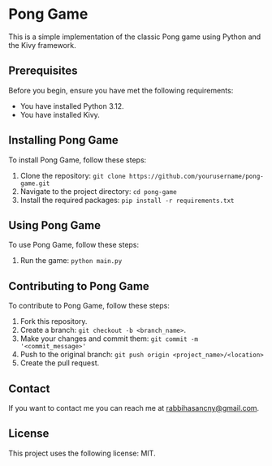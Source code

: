 # Pong Game

This is a simple implementation of the classic Pong game using Python and the Kivy framework.

## Prerequisites

Before you begin, ensure you have met the following requirements:

* You have installed Python 3.12.
* You have installed Kivy.

## Installing Pong Game

To install Pong Game, follow these steps:

1. Clone the repository: `git clone https://github.com/yourusername/pong-game.git`
2. Navigate to the project directory: `cd pong-game`
3. Install the required packages: `pip install -r requirements.txt`

## Using Pong Game

To use Pong Game, follow these steps:

1. Run the game: `python main.py`

## Contributing to Pong Game

To contribute to Pong Game, follow these steps:

1. Fork this repository.
2. Create a branch: `git checkout -b <branch_name>`.
3. Make your changes and commit them: `git commit -m '<commit_message>'`
4. Push to the original branch: `git push origin <project_name>/<location>`
5. Create the pull request.

## Contact

If you want to contact me you can reach me at rabbihasancny@gmail.com.

## License

This project uses the following license: MIT.
